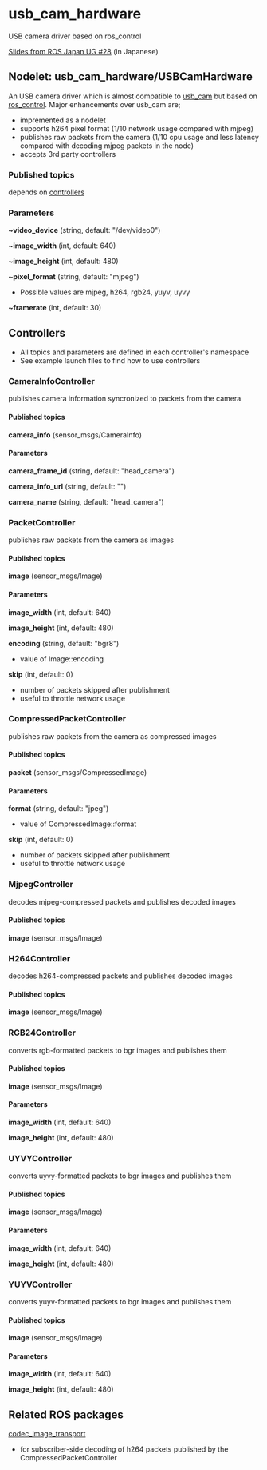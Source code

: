# usb_cam_hardware
USB camera driver based on ros_control

[Slides from ROS Japan UG #28](https://drive.google.com/file/d/15ueFzd4BfJbSNH38vfEatP0qbntPlJCy/view) (in Japanese)

## Nodelet: usb_cam_hardware/USBCamHardware
An USB camera driver which is almost compatible to [usb_cam](http://wiki.ros.org/usb_cam) but based on [ros_control](http://wiki.ros.org/ros_control). Major enhancements over usb_cam are;
* impremented as a nodelet
* supports h264 pixel format (1/10 network usage compared with mjpeg)
* publishes raw packets from the camera (1/10 cpu usage and less latency compared with decoding mjpeg packets in the node)
* accepts 3rd party controllers

### Published topics
depends on [controllers](#Controllers)

### Parameters
**~video_device** (string, default: "/dev/video0")

**~image_width** (int, default: 640)

**~image_height** (int, default: 480)

**~pixel_format** (string, default: "mjpeg")
* Possible values are mjpeg, h264, rgb24, yuyv, uyvy

**~framerate** (int, default: 30)

## Controllers
* All topics and parameters are defined in each controller's namespace
* See example launch files to find how to use controllers

### CameraInfoController
publishes camera information syncronized to packets from the camera

#### Published topics
**camera_info** (sensor_msgs/CameraInfo)

#### Parameters
**camera_frame_id** (string, default: "head_camera")

**camera_info_url** (string, default: "")

**camera_name** (string, default: "head_camera")

### PacketController
publishes raw packets from the camera as images

#### Published topics
**image** (sensor_msgs/Image)

#### Parameters
**image_width** (int, default: 640)

**image_height** (int, default: 480)

**encoding** (string, default: "bgr8")
* value of Image::encoding

**skip** (int, default: 0)
* number of packets skipped after publishment
* useful to throttle network usage

### CompressedPacketController
publishes raw packets from the camera as compressed images

#### Published topics
**packet** (sensor_msgs/CompressedImage)

#### Parameters
**format** (string, default: "jpeg")
* value of CompressedImage::format

**skip** (int, default: 0)
* number of packets skipped after publishment
* useful to throttle network usage

### MjpegController
decodes mjpeg-compressed packets and publishes decoded images

#### Published topics
**image** (sensor_msgs/Image)

### H264Controller
decodes h264-compressed packets and publishes decoded images

#### Published topics
**image** (sensor_msgs/Image)

### RGB24Controller
converts rgb-formatted packets to bgr images and publishes them

#### Published topics
**image** (sensor_msgs/Image)

#### Parameters
**image_width** (int, default: 640)

**image_height** (int, default: 480)

### UYVYController
converts uyvy-formatted packets to bgr images and publishes them

#### Published topics
**image** (sensor_msgs/Image)

#### Parameters
**image_width** (int, default: 640)

**image_height** (int, default: 480)

### YUYVController 
converts yuyv-formatted packets to bgr images and publishes them

#### Published topics
**image** (sensor_msgs/Image)

#### Parameters
**image_width** (int, default: 640)

**image_height** (int, default: 480)

## Related ROS packages
[codec_image_transport](https://github.com/yoshito-n-students/codec_image_transport)
* for subscriber-side decoding of h264 packets published by the CompressedPacketController